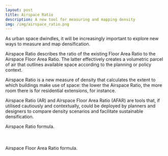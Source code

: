 ```yaml
---
layout: post
title: Airspace Ratio
description: A new tool for measuring and mapping density
img: /img/airspace_ratio.png
---
```


As urban space dwindles, it will be increasingly important to explore new ways to measure and map densification.

Airspace Ratio describes the ratio of the existing Floor Area Ratio to the Airspace Floor Area Ratio. The latter effectively creates a volumetric parcel of air that outlines available space according to the planning or policy context. 

Airspace Ratio is a new measure of density that calculates the extent to which buildings make use of space: the lower the Airspace Ratio, the more room there is for residential extensions, for instance.

Airspace Ratio (AR) and Airspace Floor Area Ratio (AFAR) are tools that, if utilised cautiously and contextually, could be deployed by planners and designers to compare density scenarios and facilitate sustainable densification. 

<div class="col">
	<img class="col" src="{{ site.baseurl }}/img/airspace_ratio_formula.png" alt="" title=""/>
</div>

<div class="col three caption">
	Airspace Ratio formula.
</div>

<br>
<br>
<br>

<div class="col">
	<img class="col" src="{{ site.baseurl }}/img/airspace_floor_area_ratio_formula.png" alt="" title=""/>
</div>

<div class="col three caption">
	Airspace Floor Area Ratio formula.
</div>
